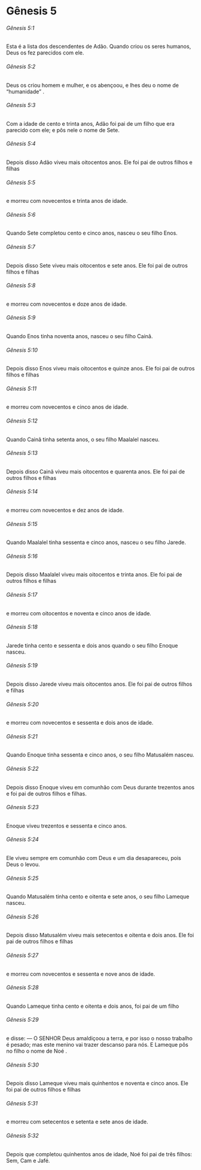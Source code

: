 # Gênesis 5

###### Gênesis 5:1

Esta é a lista dos descendentes de Adão. Quando criou os seres humanos, Deus os fez parecidos com ele.

###### Gênesis 5:2

Deus os criou homem e mulher, e os abençoou, e lhes deu o nome de “humanidade” .

###### Gênesis 5:3

Com a idade de cento e trinta anos, Adão foi pai de um filho que era parecido com ele; e pôs nele o nome de Sete.

###### Gênesis 5:4

Depois disso Adão viveu mais oitocentos anos. Ele foi pai de outros filhos e filhas

###### Gênesis 5:5

e morreu com novecentos e trinta anos de idade.

###### Gênesis 5:6

Quando Sete completou cento e cinco anos, nasceu o seu filho Enos.

###### Gênesis 5:7

Depois disso Sete viveu mais oitocentos e sete anos. Ele foi pai de outros filhos e filhas

###### Gênesis 5:8

e morreu com novecentos e doze anos de idade.

###### Gênesis 5:9

Quando Enos tinha noventa anos, nasceu o seu filho Cainã.

###### Gênesis 5:10

Depois disso Enos viveu mais oitocentos e quinze anos. Ele foi pai de outros filhos e filhas

###### Gênesis 5:11

e morreu com novecentos e cinco anos de idade.

###### Gênesis 5:12

Quando Cainã tinha setenta anos, o seu filho Maalalel nasceu.

###### Gênesis 5:13

Depois disso Cainã viveu mais oitocentos e quarenta anos. Ele foi pai de outros filhos e filhas

###### Gênesis 5:14

e morreu com novecentos e dez anos de idade.

###### Gênesis 5:15

Quando Maalalel tinha sessenta e cinco anos, nasceu o seu filho Jarede.

###### Gênesis 5:16

Depois disso Maalalel viveu mais oitocentos e trinta anos. Ele foi pai de outros filhos e filhas

###### Gênesis 5:17

e morreu com oitocentos e noventa e cinco anos de idade.

###### Gênesis 5:18

Jarede tinha cento e sessenta e dois anos quando o seu filho Enoque nasceu.

###### Gênesis 5:19

Depois disso Jarede viveu mais oitocentos anos. Ele foi pai de outros filhos e filhas

###### Gênesis 5:20

e morreu com novecentos e sessenta e dois anos de idade.

###### Gênesis 5:21

Quando Enoque tinha sessenta e cinco anos, o seu filho Matusalém nasceu.

###### Gênesis 5:22

Depois disso Enoque viveu em comunhão com Deus durante trezentos anos e foi pai de outros filhos e filhas.

###### Gênesis 5:23

Enoque viveu trezentos e sessenta e cinco anos.

###### Gênesis 5:24

Ele viveu sempre em comunhão com Deus e um dia desapareceu, pois Deus o levou.

###### Gênesis 5:25

Quando Matusalém tinha cento e oitenta e sete anos, o seu filho Lameque nasceu.

###### Gênesis 5:26

Depois disso Matusalém viveu mais setecentos e oitenta e dois anos. Ele foi pai de outros filhos e filhas

###### Gênesis 5:27

e morreu com novecentos e sessenta e nove anos de idade.

###### Gênesis 5:28

Quando Lameque tinha cento e oitenta e dois anos, foi pai de um filho

###### Gênesis 5:29

e disse: — O SENHOR Deus amaldiçoou a terra, e por isso o nosso trabalho é pesado; mas este menino vai trazer descanso para nós. E Lameque pôs no filho o nome de Noé .

###### Gênesis 5:30

Depois disso Lameque viveu mais quinhentos e noventa e cinco anos. Ele foi pai de outros filhos e filhas

###### Gênesis 5:31

e morreu com setecentos e setenta e sete anos de idade.

###### Gênesis 5:32

Depois que completou quinhentos anos de idade, Noé foi pai de três filhos: Sem, Cam e Jafé.

